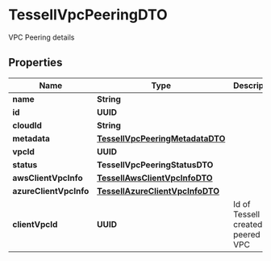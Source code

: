 

# TessellVpcPeeringDTO

VPC Peering details

## Properties

Name | Type | Description | Notes
------------ | ------------- | ------------- | -------------
**name** | **String** |  |  [optional]
**id** | **UUID** |  |  [optional]
**cloudId** | **String** |  |  [optional]
**metadata** | [**TessellVpcPeeringMetadataDTO**](TessellVpcPeeringMetadataDTO.md) |  |  [optional]
**vpcId** | **UUID** |  |  [optional]
**status** | **TessellVpcPeeringStatusDTO** |  |  [optional]
**awsClientVpcInfo** | [**TessellAwsClientVpcInfoDTO**](TessellAwsClientVpcInfoDTO.md) |  |  [optional]
**azureClientVpcInfo** | [**TessellAzureClientVpcInfoDTO**](TessellAzureClientVpcInfoDTO.md) |  |  [optional]
**clientVpcId** | **UUID** | Id of Tessell created peered VPC |  [optional]



